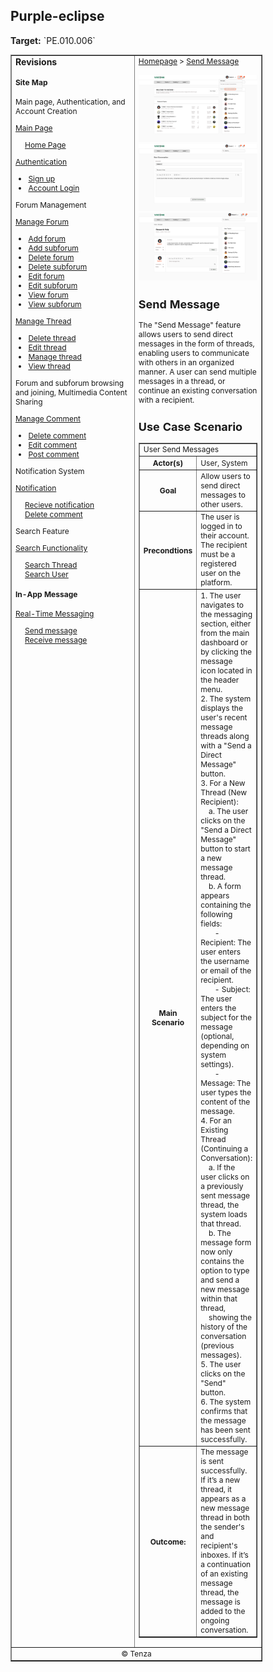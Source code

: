 <h2>Purple-eclipse</h2>
<p><strong>Target:</strong> `PE.010.006`</p>

<table border="1" cellpadding="0" cellspacing="0" style="width: 80%; font-size: 12px;">
    <tr style="width: 70%;">
        <td valign="top">
            <h3 style="margin-top:0">Revisions</h3>
            <h4 style="list-style-type: none; padding-left: 0;">Site Map</h4>
            <p> Main page, Authentication, and Account Creation </p>
            <a href="../homepage">Main Page</a>
            <ul style="list-style-type: none ; padding-left: 0">
                <li style="padding-left: 15px"> <a href="../homepage/homepage.md"> Home Page </a></li>  
            </ul>
            <a href="/authenticate-user">Authentication</a>
            <ul>
                <li><a href="../authenticate-user/account-signup.md">Sign up</a></li>
                <li><a href="../authenticate-user/account-login.md">Account Login</a></li>
            </ul>
             <p> Forum Management </p>
            <a href="../manage-forum">Manage Forum</a>
            <ul>
                <li><a href="../manage-forum/add-forum.md">Add forum</a></li>
                <li><a href="../manage-forum/add-subforum.md">Add subforum</a></li>
                <li><a href="../manage-forum/delete-forum.md">Delete forum</a></li>
                <li><a href="../manage-forum/delete-subforum.md">Delete subforum</a></li>
                <li><a href="../manage-forum/edit-forum.md">Edit forum</a></li>
                <li><a href="../manage-forum/edit-subforum.md">Edit subforum</a></li>
                <li><a href="../manage-forum/view-forum.md">View forum</a></li>
                <li><a href="../manage-forum/view-subforum.md">View subforum</a></li>
            </ul>
            <a href="../manage-thread">Manage Thread</a>
            <ul>
                <li><a href="../manage-thread/delete-thread.md">Delete thread</a></li>
                <li><a href="../manage-thread/edit-thread.md">Edit thread</a></li>
                <li><a href="../manage-thread/manage-thread.md">Manage thread</a></li>
                <li><a href="../manage-thread/view-thread.md">View thread</a></li>
            </ul>
            <p> Forum and subforum browsing and joining, Multimedia Content Sharing</p>
            <a href="/manage-comment">Manage Comment</a>
            <ul>
                <li><a href="../manage-comment/delete-comment.md">Delete comment</a></li>
                <li><a href="../manage-comment/edit-comment.md">Edit comment</a></li>
                <li><a href="../manage-comment/post-comment.md">Post comment</a></li>
            </ul>
            <p> Notification System </p>
            <a href="../manage-notification">Notification</a>
            <ul style="list-style-type: none ; padding-left: 0">
                <li style="padding-left: 15px"> <a href="../manage-notification/recieve-notification.md">Recieve notification </a></li>
                <li style="padding-left: 15px"> <a href="../manage-notification/delete-notification.md"> Delete comment </a></li>    
            </ul>
            <p> Search Feature </p> 
            <a href="../search-functionality">Search Functionality</a>
            <ul style="list-style-type: none ; padding-left: 0">
                <li style="padding-left: 15px"> <a href="../search-functionality/search-thread.md"> Search Thread </a></li>
                <li style="padding-left: 15px"> <a href="../search-functionality/search-user.md"> Search User </a></li>
            </ul>
            <h4> In-App Message </h4>
            <a href="/manage-message">Real-Time Messaging</a>
            <ul style="list-style-type: none ; padding-left: 0">
                <li style="padding-left: 15px"> <a href="send-message.md"> Send message </a></li>
                <li style="padding-left: 15px"> <a href="receive-message.md"> Receive message </a></li>
            </ul>
        </td>
        <td valign="top" style="width: 30%;">
            <a href="https://github.com/Davidty143/purple-eclipse/blob/main/docs/homepage/homepage.md">Homepage</a> &gt;
            <a href="https://github.com/Davidty143/purple-eclipse/tree/main/docs/manage-forum">Send Message</a>
            <br><br>
            <img src="../../assets/send_message1.png" alt="Send Message" width="700"><br>
            <img src="../../assets/send_message2.png" alt="Send Message" width="700"><br>
            <img src="../../assets/send_message3.png" alt="Send Message" width="700">
            <h2>Send Message</h2>
            <p>The "Send Message" feature allows users to send direct messages in the form of threads, enabling users to communicate <br>with others in an organized manner. A user can send multiple messages in a thread, or continue an existing conversation with a recipient.
            </p>
            <h2>Use Case Scenario</h2>
            <table border="1">
                <tr>
                    <td colspan="2" align="left">
                      User Send Messages
                    </td>
                </tr>
                <tr>
                    <th>Actor(s)</th>
                    <td>User, System</td>
                </tr>
              <tr>
                <th>Goal</th>
                <td>Allow users to send direct messages to other users.</td>
              </tr>  
                <tr>
                    <th>Precondtions</th>
                    <td>
                          The user is logged in to their account.<br>
                          The recipient must be a registered user on the platform.
                    </td>
                </tr>
                <tr>
                    <th>Main Scenario</th>
                    <td>
                        1. The user navigates to the messaging section, either from the main dashboard or by clicking the message<br> icon located in the header menu.<br>
                        2. The system displays the user's recent message threads along with a "Send a Direct Message" button.<br>
                        3. For a New Thread (New Recipient):<br>&nbsp&nbsp&nbsp
                            a. The user clicks on the "Send a Direct Message" button to start a new message thread.<br>&nbsp&nbsp&nbsp
                            b. A form appears containing the following fields:<br>&nbsp&nbsp&nbsp&nbsp&nbsp&nbsp
                                - Recipient: The user enters the username or email of the recipient.<br>&nbsp&nbsp&nbsp&nbsp&nbsp&nbsp
                                - Subject: The user enters the subject for the message (optional, depending on system settings).<br>&nbsp&nbsp&nbsp&nbsp&nbsp&nbsp
                                - Message: The user types the content of the message.<br>
                        4. For an Existing Thread (Continuing a Conversation):<br>&nbsp&nbsp&nbsp
                            a. If the user clicks on a previously sent message thread, the system loads that thread.<br>&nbsp&nbsp&nbsp
                            b. The message form now only contains the option to type and send a new message within that thread,<br>&nbsp&nbsp&nbsp
                            showing the history of the conversation (previous messages).<br>
                        5. The user clicks on the "Send" button.<br>
                        6. The system confirms that the message has been sent successfully.
                        <br>            
                    </td>
                </tr>
                <tr>
                    <th>Outcome: </th>
                    <td>
                      The message is sent successfully. If it’s a new thread, it appears as a new message thread in both the sender's and <br>recipient's inboxes. If it’s a continuation of an existing message thread, the message is added to the ongoing conversation.
                    </td>
                </tr>
            </table>   
          <tr>
              <td colspan="2" align="center">
                  © Tenza
              </td>
          </tr>
</table>


